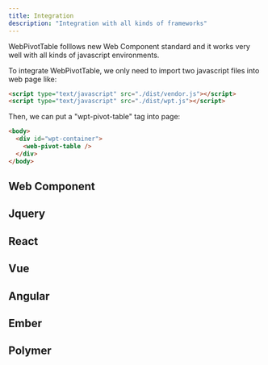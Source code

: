 ```yaml
---
title: Integration
description: "Integration with all kinds of frameworks"
---
```


WebPivotTable folllows new Web Component standard and it works very well with all kinds of javascript environments.

To integrate WebPivotTable, we only need to import two javascript files into web page like:

```html
<script type="text/javascript" src="./dist/vendor.js"></script>
<script type="text/javascript" src="./dist/wpt.js"></script>
```

Then, we can put a "wpt-pivot-table" tag into page:
```html
<body>
  <div id="wpt-container">
    <web-pivot-table />
  </div>
</body>
``` 

## Web Component

## Jquery

## React

## Vue

## Angular

## Ember

## Polymer

 


